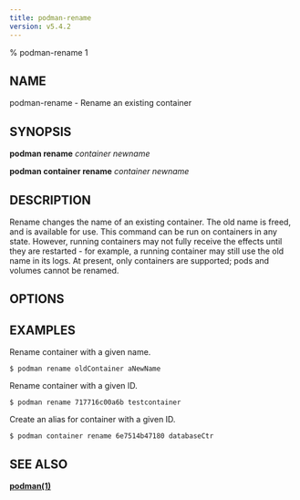 ```yaml
---
title: podman-rename
version: v5.4.2
---
```


% podman-rename 1

## NAME
podman\-rename - Rename an existing container

## SYNOPSIS
**podman rename** *container* *newname*

**podman container rename** *container* *newname*

## DESCRIPTION
Rename changes the name of an existing container.
The old name is freed, and is available for use.
This command can be run on containers in any state.
However, running containers may not fully receive the effects until they are restarted - for example, a running container may still use the old name in its logs.
At present, only containers are supported; pods and volumes cannot be renamed.

## OPTIONS

## EXAMPLES

Rename container with a given name.
```
$ podman rename oldContainer aNewName
```

Rename container with a given ID.
```
$ podman rename 717716c00a6b testcontainer
```

Create an alias for container with a given ID.
```
$ podman container rename 6e7514b47180 databaseCtr
```

## SEE ALSO
**[podman(1)](podman.1.md)**
